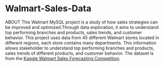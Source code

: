 # Walmart-Sales-Data

ABOUT 
This Walmart MySQL project is a study of how sales strategies can be improved and optimized.Through data exploration, it aims to understand top performing branches and products, sales trends, and customer behavior. This project uses data from 45 different Walmart stores located in different regions, each store contains many departments. This information allows stakeholder to understand top performing branches and products, sales trends of different products, and customer behavior. The dataset is from the [Kaggle Walmart Sales Forecasting Competition](https://www.kaggle.com/c/walmart-recruiting-store-sales-forecasting).

